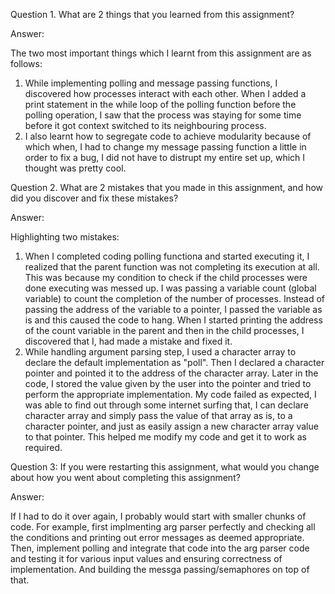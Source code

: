 Question 1. What are 2 things that you learned from this assignment?

Answer:

The two most important things which I learnt from this assignment are as follows:
1. While implementing polling and message passing functions, I discovered how processes interact with each other. When I added a print statement in the while loop of the polling function before the polling operation, I saw that the process was staying for some time before it got context switched to its neighbouring process. 
2. I also learnt how to segregate code to achieve modularity because of which when, I had to change my message passing function a little in order to fix a bug, I did not have to distrupt my entire set up, which I thought was pretty cool.

Question 2. What are 2 mistakes that you made in this assignment, and how did you discover and fix these mistakes?

Answer:

Highlighting two mistakes:
1. When I completed coding polling functiona and started executing it, I realized that the parent function was not completing its execution at all. This was because my condition to check if the child processes were done executing was messed up. I was passing a variable count (global variable) to count the completion of the number of processes. Instead of passing the address of the variable to a pointer, I passed the variable as is and this caused the code to hang. When I started printing the address of the count variable in the parent and then in the child processes, I discovered that I, had made a mistake and fixed it.
2. While handling argument parsing step, I used a character array to declare the default implementation as "poll". Then I declared a character pointer and pointed it to the address of the character array. Later in the code, I stored the value given by the user into the pointer and tried to perform the appropriate implementation. My code failed as expected, I was able to find out through some internet surfing that, I can declare character array and simply pass the value of that array as is, to a character pointer, and just as easily assign a new character array value to that pointer. This helped me modify my code and get it to work as required.

Question 3: If you were restarting this assignment, what would you change about how you went about completing this assignment?

Answer:

If I had to do it over again, I probably would start with smaller chunks of code. For example, first implmenting arg parser perfectly and checking all the conditions and printing out error messages as deemed appropriate. Then, implement polling and integrate that code into the arg parser code and testing it for various input values and ensuring correctness of implementation. And building the messga passing/semaphores on top of that. 
